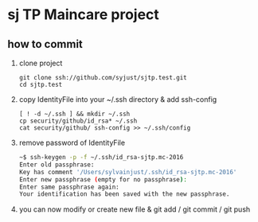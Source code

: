 # sj TP Maincare project

## how to commit

1. clone project
	```
	git clone ssh://github.com/syjust/sjtp.test.git
	cd sjtp.test
	```
2. copy IdentityFile into your ~/.ssh directory & add ssh-config
	```
	[ ! -d ~/.ssh ] && mkdir ~/.ssh
	cp security/github/id_rsa* ~/.ssh
	cat security/github/ ssh-config >> ~/.ssh/config
	```
3. remove password of IdentityFile
	```bash
	~$ ssh-keygen -p -f ~/.ssh/id_rsa-sjtp.mc-2016
	Enter old passphrase:
	Key has comment '/Users/sylvainjust/.ssh/id_rsa-sjtp.mc-2016'
	Enter new passphrase (empty for no passphrase):
	Enter same passphrase again:
	Your identification has been saved with the new passphrase.
	```
4. you can now modify or create new file & git add / git commit / git push
